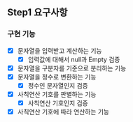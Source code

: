## Step1 요구사항
### 구현 기능
- [x] 문자열을 입력받고 계산하는 기능
  - [x] 입력값에 대해서 null과 Empty 검증
- [x] 문자열을 구분자를 기준으로 분리하는 기능
- [x] 문자열을 정수로 변환하는 기능
  - [x] 정수인 문자열인지 검증
- [x] 사칙연산 기호를 판별하는 기능
  - [x] 사칙연산 기호인지 검증
- [x] 사칙연산 기호에 따라 연산하는 기능
